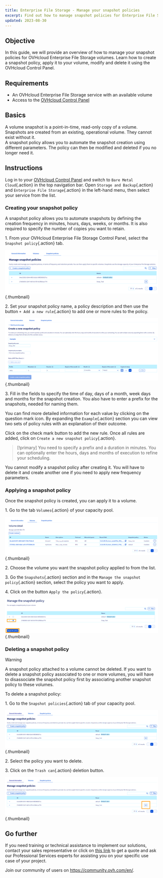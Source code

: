 ```yaml
---
title: Enterprise File Storage - Manage your snapshot policies
excerpt: Find out how to manage snapshot policies for Enterprise File Storage
updated: 2023-08-30
---
```


## Objective
  
In this guide, we will provide an overview of how to manage your snapshot policies for OVHcloud Enterprise File Storage volumes.
Learn how to create a snapshot policy, apply it to your volume, modify and delete it using the OVHcloud Control Panel.
  
## Requirements

- An OVHcloud Enterprise File Storage service with an available volume
- Access to the [OVHcloud Control Panel](https://www.ovh.com/auth/?action=gotomanager&from=https://www.ovh.ie/&ovhSubsidiary=ie)

## Basics

A volume snapshot is a point-in-time, read-only copy of a volume.<br>
Snapshots are created from an existing, operational volume. They cannot exist without it.<br>
A snapshot policy allows you to automate the snapshot creation using different parameters. The policy can then be modified and deleted if you no longer need it.


## Instructions

Log in to your [OVHcloud Control Panel](https://www.ovh.com/auth/?action=gotomanager&from=https://www.ovh.ie/&ovhSubsidiary=ie) and switch to `Bare Metal Cloud`{.action} in the top navigation bar. Open `Storage and Backup`{.action} and `Enterprise File Storage`{.action} in the left-hand menu, then select your service from the list.

### Creating your snapshot policy

A snapshot policy allows you to automate snapshots by defining the creation frequency in minutes, hours, days, weeks, or months. 
It is also required to specify the number of copies you want to retain.

1\. From your OVHcloud Enterprise File Storage Control Panel, select the `Snapshot policy`{.action} tab.

![SnapshotPolicy](images/Snapshot_Policy_1.png){.thumbnail}

2\. Set your snapshot policy name, a policy description and then use the button `+ Add a new rule`{.action} to add one or more rules to the policy.

![SnapshotPolicy](images/Snapshot_Policy_2.png){.thumbnail}

3\. Fill in the fields to specify the time of day, days of a month, week days and months for the snapshot creation. You also have to enter a prefix for the snapshots, needed for naming them.

You can find more detailed information for each value by clicking on the question mark icon. By expanding the `Example`{.action} section you can view two sets of policy rules with an explanation of their outcome.

Click on the check mark button to add the new rule. Once all rules are added, click on `Create a new snapshot policy`{.action}.

> [!primary]
> You need to specify a prefix and a duration in minutes. You can optionally enter the hours, days and months of execution to refine your scheduling.
>

You cannot modify a snapshot policy after creating it. You will have to delete it and create another one if you need to apply new frequency parameters.  

### Applying a snapshot policy 

Once the snapshot policy is created, you can apply it to a volume.

1\. Go to the tab `Volumes`{.action} of your capacity pool.

![ApplySnapshotPolicy](images/Snapshot_Policy_3.png){.thumbnail}

2\. Choose the volume you want the snapshot policy applied to from the list.

3\.	Go the `Snapshots`{.action} section and in the `Manage the snapshot policy`{.action} section, select the policy you want to apply.

4\.	Click on the button `Apply the policy`{.action}.

![ApplySnapshotPolicy](images/Snapshot_Policy_4.png){.thumbnail}

### Deleting a snapshot policy

> [!warning]
>
> A snapshot policy attached to a volume cannot be deleted. If you want to delete a snapshot policy associated to one or more volumes, you will have to disassociate the snapshot policy first by associating another snapshot policy to these volumes.
>

To delete a snapshot policy:

1\.	Go to the `Snapshot policies`{.action} tab of your capacity pool.

![DeleteSnapshotPolicy](images/Snapshot_Policy_5.png){.thumbnail}

2\.	Select the policy you want to delete.

3\.	Click on the `Trash can`{.action} deletion button.

![DeleteSnapshotPolicy](images/Snapshot_Policy_6.png){.thumbnail}


## Go further

If you need training or technical assistance to implement our solutions, contact your sales representative or click on [this link](https://www.ovhcloud.com/en-ie/professional-services/) to get a quote and ask our Professional Services experts for assisting you on your specific use case of your project.

Join our community of users on <https://community.ovh.com/en/>.
